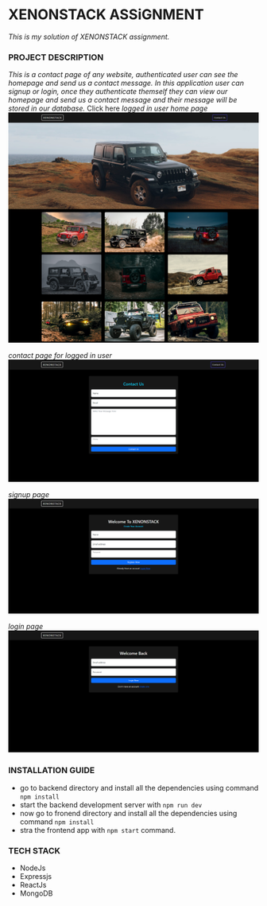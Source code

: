 # XENONSTACK ASSiGNMENT

*This is my solution of XENONSTACK assignment.*

### PROJECT DESCRIPTION
*This is a contact page of any website, authenticated user can see the homepage and send us a contact message. In this application user can signup or login, once they authenticate themself they can view our homepage and send us a contact message and their message will be stored in our database.*
<a herf="https://contact-form-task.herokuapp.com/">Click here</a>
*logged in user home page*
![](readmeImage/fullpage.png)

*contact page for logged in user*
![](readmeImage/contact.png)

*signup page*
![](readmeImage/signup.png)

*login page*
![](readmeImage/login.png)


### INSTALLATION GUIDE
- go to backend directory and install all the dependencies using command `npm install`
- start the backend development server with `npm run dev`
- now go to fronend directory and install all the dependencies using command   `npm install`
- stra the frontend app with `npm start` command.
  

### TECH STACK
- NodeJs
- Expressjs
- ReactJs
- MongoDB
  
 
